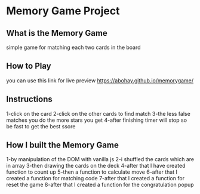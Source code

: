 # Memory Game Project

## What is the Memory Game
simple game for matching each two cards in the board


## How to Play
you can use this link for live preview https://abohay.github.io/memorygame/

## Instructions
1-click on the card
2-click on the other cards to find match
3-the less false matches  you do the more stars you get
4-after finishing timer will stop so be fast to get the best ssore

## How I built the Memory Game
1-by manipulation of the DOM with vanilla js
2-i shuffled the cards which are in array
3-then drawing the cards on the deck
4-after that I have created function to count up
5-then a function to calculate move
6-after that I created a function for matching code
7-after that I created a function for reset the game
8-after that I created a function for the congratulation popup
